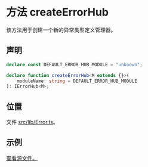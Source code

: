 # 方法 createErrorHub

该方法用于创建一个新的异常类型定义管理器。

## 声明

```ts
declare const DEFAULT_ERROR_HUB_MODULE = "unknown";

declare function createErrorHub<M extends {}>(
    moduleName: string = DEFAULT_ERROR_HUB_MODULE
): IErrorHub<M>;
```

## 位置

文件 [src/lib/Error.ts](../../../src/lib/Error.ts)。

## 示例

[查看源文件。](../../../src/samples/01-errors.ts)

